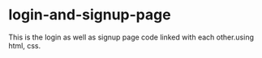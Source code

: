 # login-and-signup-page
This is the login as well as signup page code linked with each other.using html, css. 
